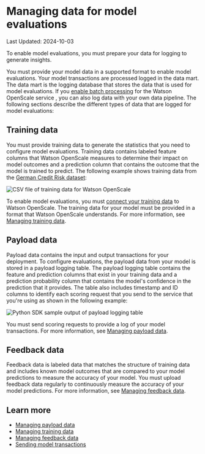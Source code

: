 # Managing data for model evaluations

Last Updated: 2024-10-03

To enable model evaluations, you must prepare your data for logging to generate insights.

You must provide your model data in a supported format to enable model evaluations. Your model transactions are processed logged in the data mart. The data mart is the logging database that stores the data that is used for model evaluations. If you [enable batch processing](/docs/en/SSQNUZ_5.0.x/wsj/model/wos-batch-ui-sdk.html) for the Watson OpenScale service , you can also log data with your own data pipeline. The following sections describe the different types of data that are logged for model evaluations:

## Training data[](/docs/en/cloud-paks/cp-data/5.0.x?topic=models-managing-data-model-evaluations#training-data "Copy to clipboard")

You must provide training data to generate the statistics that you need to configure model evaluations. Training data contains labeled feature columns that Watson OpenScale measures to determine their impact on model outcomes and a prediction column that contains the outcome that the model is trained to predict. The following example shows training data from the [German Credit Risk dataset](/docs/en/SSQNUZ_5.0.x/wsj/model/wos-auto-setup.html#sample-overview):

![CSV file of training data for Watson OpenScale](/docs/en/SSQNUZ_5.0.x/wsj/model/images/WOS_training_data.png)

To enable model evaluations, you must [connect your training data](/docs/en/SSQNUZ_5.0.x/wsj/model/wos-model-details.html#mo-work-model-dets-training-data) to Watson OpenScale. The training data for your model must be provided in a format that Watson OpenScale understands. For more information, see [Managing training data](/docs/en/SSQNUZ_5.0.x/wsj/model/wos-manage-training-data.html).

## Payload data[](/docs/en/cloud-paks/cp-data/5.0.x?topic=models-managing-data-model-evaluations#payload-data "Copy to clipboard")

Payload data contains the input and output transactions for your deployment. To configure evaluations, the payload data from your model is stored in a payload logging table. The payload logging table contains the feature and prediction columns that exist in your training data and a prediction probability column that contains the model's confidence in the prediction that it provides. The table also includes timestamp and ID columns to identify each scoring request that you send to the service that you're using as shown in the following example:

![Python SDK sample output of payload logging table](/docs/en/SSQNUZ_5.0.x/wsj/model/images/wos-ntbok.png)

You must send scoring requests to provide a log of your model transactions. For more information, see [Managing payload data](/docs/en/SSQNUZ_5.0.x/wsj/model/wos-payload-logging.html).

## Feedback data[](/docs/en/cloud-paks/cp-data/5.0.x?topic=models-managing-data-model-evaluations#feedback-data "Copy to clipboard")

Feedback data is labeled data that matches the structure of training data and includes known model outcomes that are compared to your model predictions to measure the accuracy of your model. You must upload feedback data regularly to continuously measure the accuracy of your model predictions. For more information, see [Managing feedback data](/docs/en/SSQNUZ_5.0.x/wsj/model/wos-manage-feedback-data.html).

## Learn more[](/docs/en/cloud-paks/cp-data/5.0.x?topic=models-managing-data-model-evaluations#learn-more "Copy to clipboard")

  * [Managing payload data](/docs/en/SSQNUZ_5.0.x/wsj/model/wos-manage-payload-data.html)
  * [Managing training data](/docs/en/SSQNUZ_5.0.x/wsj/model/wos-manage-training-data.html)
  * [Managing feedback data](/docs/en/SSQNUZ_5.0.x/wsj/model/wos-manage-feedback-data.html)
  * [Sending model transactions](/docs/en/SSQNUZ_5.0.x/wsj/model/wos-send-model-transactions.html)
